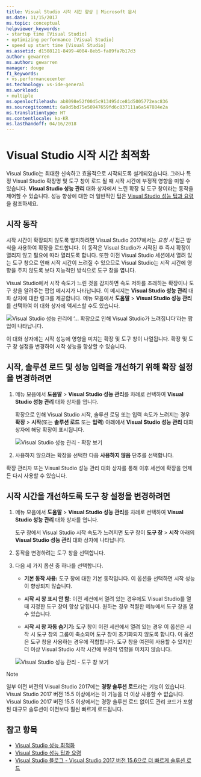 ```yaml
---
title: Visual Studio 시작 시간 향상 | Microsoft 문서
ms.date: 11/15/2017
ms.topic: conceptual
helpviewer_keywords:
- startup time [Visual Studio]
- optimizing performance [Visual Studio]
- speed up start time [Visual Studio]
ms.assetid: d1508121-8499-4084-8eb5-fa89fa7b17d3
author: gewarren
ms.author: gewarren
manager: douge
f1_keywords:
- vs.performancecenter
ms.technology: vs-ide-general
ms.workload:
- multiple
ms.openlocfilehash: ab8098e52f0045c913495dce81d5005772eac836
ms.sourcegitcommit: 6a9d5bd75e50947659fd6c837111a6a547884e2a
ms.translationtype: HT
ms.contentlocale: ko-KR
ms.lasthandoff: 04/16/2018
---
```

# <a name="optimize-visual-studio-startup-time"></a>Visual Studio 시작 시간 최적화

Visual Studio는 최대한 신속하고 효율적으로 시작되도록 설계되었습니다. 그러나 특정 Visual Studio 확장명 및 도구 창이 로드 될 때 시작 시간에 부정적 영향을 미칠 수 있습니다. **Visual Studio 성능 관리** 대화 상자에서 느린 확장 및 도구 창이라는 동작을 제어할 수 있습니다. 성능 향상에 대한 더 일반적인 팁은 [Visual Studio 성능 팁과 요령](../ide/visual-studio-performance-tips-and-tricks.md)을 참조하세요.

## <a name="startup-behavior"></a>시작 동작

시작 시간이 확장되지 않도록 방지하려면 Visual Studio 2017에서는 _요청 시_ 접근 방식을 사용하여 확장을 로드합니다. 이 동작은 Visual Studio가 시작된 후 즉시 확장이 열리지 않고 필요에 따라 열리도록 합니다. 또한 이전 Visual Studio 세션에서 열려 있는 도구 창으로 인해 시작 시간이 느려질 수 있으므로 Visual Studio는 시작 시간에 영향을 주지 않도록 보다 지능적인 방식으로 도구 창을 엽니다.

Visual Studio에서 시작 속도가 느린 것을 감지하면 속도 저하를 초래하는 확장이나 도구 창을 알려주는 팝업 메시지가 나타납니다. 이 메시지는 **Visual Studio 성능 관리** 대화 상자에 대한 링크를 제공합니다. 메뉴 모음에서 **도움말** > **Visual Studio 성능 관리**를 선택하여 이 대화 상자에 액세스할 수도 있습니다.

![Visual Studio 성능 관리에 ‘... 확장으로 인해 Visual Studio가 느려집니다’라는 팝업이 나타납니다.](../ide/media/vside_perfdialog_popup.png)

이 대화 상자에는 시작 성능에 영향을 미치는 확장 및 도구 창이 나열됩니다. 확장 및 도구 창 설정을 변경하여 시작 성능을 향상할 수 있습니다.

## <a name="a-nameextensions-to-change-extension-settings-to-improve-startup-solution-load-and-typing-performance"></a><a name="extensions" />시작, 솔루션 로드 및 성능 입력을 개선하기 위해 확장 설정을 변경하려면

1. 메뉴 모음에서 **도움말** > **Visual Studio 성능 관리**를 차례로 선택하여 **Visual Studio 성능 관리** 대화 상자를 엽니다.

    확장으로 인해 Visual Studio 시작, 솔루션 로딩 또는 입력 속도가 느려지는 경우 **확장** > **시작**(또는 **솔루션 로드** 또는 **입력**) 아래에서 **Visual Studio 성능 관리** 대화 상자에 해당 확장이 표시됩니다.

    ![Visual Studio 성능 관리 - 확장 보기](../ide/media/vside_perfdialog_extensions.png)

2. 사용하지 않으려는 확장을 선택한 다음 **사용하지 않음** 단추를 선택합니다.

확장 관리자 또는 Visual Studio 성능 관리 대화 상자를 통해 이후 세션에 확장을 언제든 다시 사용할 수 있습니다.

## <a name="a-nametool-windows-to-change-tool-window-settings-to-improve-startup-time"></a><a name="tool-windows" />시작 시간을 개선하도록 도구 창 설정을 변경하려면

1. 메뉴 모음에서 **도움말** > **Visual Studio 성능 관리**를 차례로 선택하여 **Visual Studio 성능 관리** 대화 상자를 엽니다.

    도구 창에서 Visual Studio 시작 속도가 느려지면 도구 창이 **도구 창** > **시작** 아래의 **Visual Studio 성능 관리** 대화 상자에 나타납니다.

2. 동작을 변경하려는 도구 창을 선택합니다.

3. 다음 세 가지 옵션 중 하나를 선택합니다.

    - **기본 동작 사용:** 도구 창에 대한 기본 동작입니다. 이 옵션을 선택하면 시작 성능이 향상되지 않습니다.

    - **시작 시 창 표시 안 함:** 이전 세션에서 열려 있는 경우에도 Visual Studio를 열 때 지정한 도구 창이 항상 닫힙니다. 원하는 경우 적절한 메뉴에서 도구 창을 열 수 있습니다.

    - **시작 시 창 자동 숨기기:** 도구 창이 이전 세션에서 열려 있는 경우 이 옵션은 시작 시 도구 창의 그룹이 축소되어 도구 창이 초기화되지 않도록 합니다. 이 옵션은 도구 창을 사용하는 경우에 적합합니다. 도구 창을 여전히 사용할 수 있지만 더 이상 Visual Studio 시작 시간에 부정적 영향을 미치지 않습니다.

    ![Visual Studio 성능 관리 - 도구 창 보기](../ide/media/vside_perfdialog_toolwindows.png)

> [!NOTE]
> 일부 이전 버전의 Visual Studio 2017에는 **경량 솔루션 로드**라는 기능이 있습니다. Visual Studio 2017 버전 15.5 이상에서는 이 기능을 더 이상 사용할 수 없습니다. Visual Studio 2017 버전 15.5 이상에서는 경량 솔루션 로드 없이도 관리 코드가 포함된 대규모 솔루션이 이전보다 훨씬 빠르게 로드됩니다.

## <a name="see-also"></a>참고 항목

- [Visual Studio 성능 최적화](../ide/optimize-visual-studio-performance.md)
- [Visual Studio 성능 팁과 요령](../ide/visual-studio-performance-tips-and-tricks.md)
- [Visual Studio 블로그 - Visual Studio 2017 버전 15.6으로 더 빠르게 솔루션 로드](https://blogs.msdn.microsoft.com/visualstudio/2018/04/04/load-solutions-faster-with-visual-studio-2017-version-15-6/)
